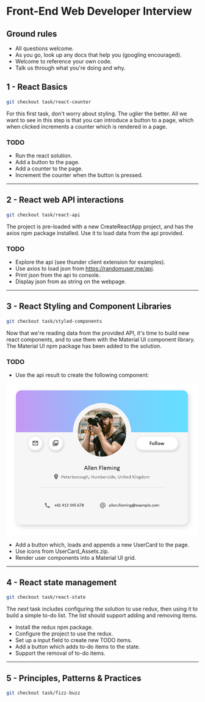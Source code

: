 # Front-End Web Developer Interview

## Ground rules

- All questions welcome.
- As you go, look up any docs that help you (googling encouraged).
- Welcome to reference your own code.
- Talk us through what you're doing and why.

## 1 - React Basics

``` bash
git checkout task/react-counter
```

For this first task, don't worry about styling. The uglier the better. All we want to see in this step is that you can introduce a button to a page, which when clicked increments a counter which is rendered in a page.

### TODO

- Run the react solution.
- Add a button to the page.
- Add a counter to the page.
- Increment the counter when the button is pressed.

---

## 2 - React web API interactions

``` bash
git checkout task/react-api
```

The project is pre-loaded with a new CreateReactApp project, and has the axios npm package installed. Use it to load data from the api provided.

### TODO

- Explore the api (see thunder client extension for examples).
- Use axios to load json from https://randomuser.me/api.
- Print json from the api to console.
- Display json from as string on the webpage.

---

## 3 - React Styling and Component Libraries

``` bash
git checkout task/styled-components
```

Now that we're reading data from the provided API, it's time to build new react components, and to use them with the Material UI component library. The Material UI npm package has been added to the solution.

### TODO

- Use the api result to create the following component:
  
![](UserCard.png)

- Add a button which, loads and appends a new UserCard to the page.
- Use icons from UserCard_Assets.zip.
- Render user components into a Material UI grid.

---

## 4 - React state management

``` bash
git checkout task/react-state 
```

The next task includes configuring the solution to use redux, then using it to build a simple to-do list. The list should support adding and removing items.

- Install the redux npm package.
- Configure the project to use the redux.
- Set up a input field to create new TODO items.
- Add a button which adds to-do items to the state.
- Support the removal of to-do items.

---

## 5 - Principles, Patterns & Practices

``` bash
git checkout task/fizz-buzz
```
